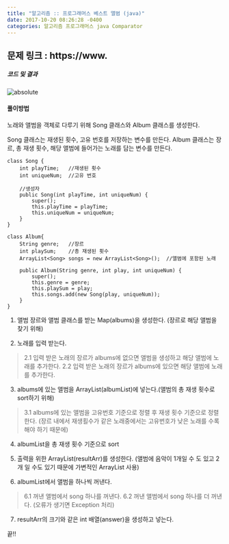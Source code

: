 ```yaml
---
title: "알고리즘 :: 프로그래머스 베스트 앨범 (java)"
date: 2017-10-20 08:26:28 -0400
categories: 알고리즘 프로그래머스 java Comparator
---
```

문제 링크 : https://www.
------------------------------------------------

##### 코드 및 결과
<img data-action="zoom" src='https://SongHae8640.github.io/asset/img/BestAlbumResult_Programmers.JPG' alt='absolute'>


<script src="https://gist.github.com/SongHae8640/4e47387e017a897d67d5a6a840da3649.js"></script>


#### 풀이방법 

노래와 앨범을 객체로 다루기 위해 Song 클래스와 Album 클래스를 생성한다.

Song 클래스는 재생된 횟수, 고유 번호를 저장하는 변수를 만든다.
Album 클래스는 장르, 총 재생 횟수, 해당 앨범에 들어가는 노래를 담는 변수를 만든다.

	class Song {
		int playTime;	//재생된 횟수
		int uniqueNum;	//고유 번호

		//생성자
		public Song(int playTime, int uniqueNum) {
			super();
			this.playTime = playTime;
			this.uniqueNum = uniqueNum;
		}
	}

	class Album{
		String genre;	//장르
		int playSum;	//총 재생된 횟수
		ArrayList<Song> songs = new ArrayList<Song>();	//앨범에 포함된 노래

		public Album(String genre, int play, int uniqueNum) {
			super();
			this.genre = genre;
			this.playSum = play;
			this.songs.add(new Song(play, uniqueNum));
		}
	}



1. 앨범 장르와 앨범 클래스를 받는 Map(albums)을 생성한다. (장르로 해당 앨범을 찾기 위해)

2. 노래를 입력 받는다.
> 2.1 입력 받은 노래의 장르가 albums에 없으면 앨범을 생성하고 해당 앨범에 노래를 추가한다.
> 2.2 입력 받은 노래의 장르가 albums에 있으면 해당 앨범에 노래를 추가한다.

3. albums에 있는 앨범을 ArrayList(albumList)에 넣는다.(앨범의 총 재생 횟수로 sort하기 위해)
> 3.1 albums에 있는 앨범을 고유번호 기준으로 정렬 후 재생 횟수 기준으로 정렬한다.  (장르 내에서 재생횔수가 같은 노래중에서는 고유번호가 낮은 노래를 수록해야 하기 때문에)

4. albumList을 총 재생 횟수 기준으로 sort

5. 출력을 위한 ArrayList(resultArr)를 생성한다. (앨범에 음악이 1개일 수 도 있고 2개 일 수도 있기 때문에 가변적인 ArrayList 사용)

6. albumList에서 앨범을 하나씩 꺼낸다.
> 6.1 꺼낸 앨범에서 song 하나를 꺼낸다.
> 6.2 꺼낸 앨범에서 song 하나를 더 꺼낸다. (오류가 생기면 Exception 처리)

7. resultArr의 크기와 같은 int 배열(answer)을 생성하고 넣는다.

끝!!




[jekyll-docs]: https://jekyllrb.com/docs/home
[jekyll-gh]:   https://github.com/jekyll/jekyll
[jekyll-talk]: https://talk.jekyllrb.com/

